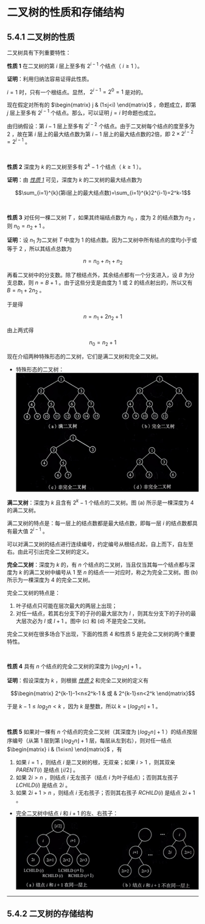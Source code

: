 # 二叉树的性质和存储结构

## 5.4.1 二叉树的性质

二叉树具有下列重要特性：

**<span id="性质1">性质 1</span>** 在二叉树的第 $i$ 层上至多有 $2^{i-1}$ 个结点（ $i≥1$ ）。

**证明**：利用归纳法容易证得此性质。

$i=1$ 时，只有一个根结点。显然， $2^{i-1}=2^0=1$ 是对的。

现在假定对所有的 $\begin{matrix} j & (1≤j<i) \end{matrix}$ ，命题成立，即第 $j$ 层上至多有 $2^{j-1}$ 个结点。那么，可以证明 $j=i$ 时命题也成立。

由归纳假设：第 $i-1$ 层上至多有 $2^{i-2}$ 个结点。由于二叉树每个结点的度至多为 $2$ ，故在第 $i$ 层上的最大结点数为第 $i-1$ 层上的最大结点数的2倍，即 $2\times 2^{i-2}=2^{i-1}$ 。

<br>

**<span id="性质2">性质 2</span>** 深度为 $k$ 的二叉树至多有 $2^k-1$ 个结点（ $k≥1$ ）。

**证明**：由 [*性质 1*](#性质1) 可见，深度为 $k$ 的二叉树的最大结点数为

$$\sum_{i=1}^{k}(第i层上的最大结点数)=\sum_{i=1}^{k}2^{i-1}=2^k-1$$

<br>

**性质 3** 对任何一棵二叉树 $T$ ，如果其终端结点数为 $n_0$ ，度为 $2$ 的结点数为 $n_2$ ，则 $n_0=n_2+1$ 。

**证明**：设 $n_1$ 为二叉树 $T$ 中度为 $1$ 的结点数。因为二叉树中所有结点的度均小于或等于 $2$ ，所以其结点总数为

$$n=n_0+n_1+n_2$$

再看二叉树中的分支数。除了根结点外，其余结点都有一个分支进入，设 $B$ 为分支总数，则 $n=B+1$ 。由于这些分支是由度为 $1$ 或 $2$ 的结点射出的，所以又有 $B=n_1+2n_2$ 。

于是得

$$n=n_1+2n_2+1$$

由上两式得

$$n_0=n_2+1$$

现在介绍两种特殊形态的二叉树，它们是满二叉树和完全二叉树。

- 特殊形态的二叉树：
  ![特殊形态的二叉树](img/特殊形态的二叉树.jpg "特殊形态的二叉树")

**满二叉树**：深度为 $k$ 且含有 $2^k-1$ 个结点的二叉树。图 (a) 所示是一棵深度为 $4$ 的满二叉树。

满二叉树的特点是：每一层上的结点数都是最大结点数，即每一层 $i$ 的结点数都具有最大值 $2^{i-1}$ 。

可以对满二叉树的结点进行连续编号，约定编号从根结点起，自上而下，自左至右。由此可引出完全二叉树的定义。

**完全二叉树**：深度为 $k$ 的，有 $n$ 个结点的二叉树，当且仅当其每一个结点都与深度为 $k$ 的满二叉树中编号从 $1$ 至 $n$ 的结点一一对应时，称之为完全二叉树。图 (b) 所示为一棵深度为 $4$ 的完全二叉树。

完全二叉树的特点是：
1. 叶子结点只可能在层次最大的两层上出现；
2. 对任一结点，若其右分支下的子孙的最大层次为 $l$ ，则其左分支下的子孙的最大层次必为 $l$ 或 $l+1$ 。图中 (c) 和 (d) 不是完全二叉树。

完全二叉树在很多场合下出现，下面的性质 4 和性质 5 是完全二叉树的两个重要特性。

<br>

**性质 4** 具有 $n$ 个结点的完全二叉树的深度为 $\left \lfloor log_2n \right \rfloor +1$ 。

**证明**：假设深度为 $k$ ，则根据 [*性质 2*](#性质2) 和完全二叉树的定义有

$$\begin{matrix} 2^{k-1}-1<n≤2^k-1 & 或 & 2^{k-1}≤n<2^k \end{matrix}$$

于是 $k-1≤log_2n<k$ ，因为 $k$ 是整数，所以 $k=\left \lfloor log_2n \right \rfloor +1$ 。

<br>

**性质 5** 如果对一棵有 $n$ 个结点的完全二叉树（其深度为 $\left \lfloor log_2n \right \rfloor+1$ ）的结点按层序编号（从第 $1$ 层到第 $\left \lfloor log_2n \right \rfloor+1$ 层，每层从左到右），则对任一结点 $\begin{matrix} i & (1≤i≤n) \end{matrix}$ ，有

1. 如果 $i=1$ ，则结点 $i$ 是二叉树的根，无双亲；如果 $i>1$ ，则其双亲 $PARENT(i)$ 是结点 $\left \lfloor i/2 \right \rfloor$ 。
2. 如果 $2i>n$ ，则结点 $i$ 无左孩子（结点 $i$ 为叶子结点）；否则其左孩子 $LCHILD(i)$ 是结点 $2i$ 。
3. 如果 $2i+1>n$ ，则结点 $i$ 无右孩子；否则其右孩子 $RCHILD(i)$ 是结点 $2i+1$ 。

- 完全二叉树中结点 $i$ 和 $i+1$ 的左、右孩子：
  ![完全二叉树中结点i和i+1的左、右孩子](img/完全二叉树中结点i和i+1的左、右孩子.jpg "完全二叉树中结点i和i+1的左、右孩子")


---


## 5.4.2 二叉树的存储结构

